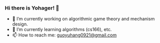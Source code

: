 ### Hi there is Yohager! 👋

- 🔭 I’m currently working on algorithmic game theory and mechanism design.
- 🌱 I’m currently learning algorithms (cs166), etc.
- 📫 How to reach me: guoyuhang0921@gmail.com
<!--
**Yohager/Yohager** is a ✨ _special_ ✨ repository because its `README.md` (this file) appears on your GitHub profile.

Here are some ideas to get you started:

- 🔭 I’m currently working on ...
- 🌱 I’m currently learning ...
- 👯 I’m looking to collaborate on ...
- 🤔 I’m looking for help with ...
- 💬 Ask me about ...
- 📫 How to reach me: ...
- 😄 Pronouns: ...
- ⚡ Fun fact: ...
-->
